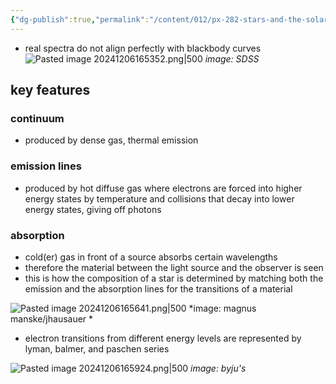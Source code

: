 ```yaml
---
{"dg-publish":true,"permalink":"/content/012/px-282-stars-and-the-solar-system/a-introduction/px-282-a10-real-spectra/","noteIcon":"1","created":"2024-11-25T10:50:32.000+00:00","updated":"2024-12-06T16:59:35.464+00:00"}
---
```


- real spectra do not align perfectly with blackbody curves
![Pasted image 20241206165352.png|500](/img/user/pics/Pasted%20image%2020241206165352.png)
*image: SDSS* 
## key features
### continuum
- produced by dense gas, thermal emission
### emission lines
- produced by hot diffuse gas where electrons are forced into higher energy states by temperature and collisions that decay into lower energy states, giving off photons
### absorption
- cold(er) gas in front of a source absorbs certain wavelengths
- therefore the material between the light source and the observer is seen
- this is how the composition of a star is determined by matching both the emission and the absorption lines for the transitions of a material

![Pasted image 20241206165641.png|500](/img/user/pics/Pasted%20image%2020241206165641.png)
*image: magnus manske/jhausauer * 

- electron transitions from different energy levels are represented by lyman, balmer, and paschen series

![Pasted image 20241206165924.png|500](/img/user/pics/Pasted%20image%2020241206165924.png)
*image: byju's* 
